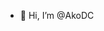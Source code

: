 - 👋 Hi, I’m @AkoDC

<!---
AkoDC/AkoDC is a ✨ special ✨ repository because its `README.md` (this file) appears on your GitHub profile.
You can click the Preview link to take a look at your changes.
--->
